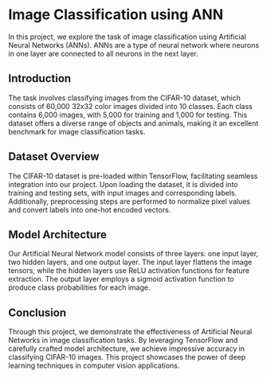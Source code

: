 # Image Classification using ANN
In this project, we explore the task of image classification using Artificial Neural Networks (ANNs). ANNs are a type of neural network where neurons in one layer are connected to all neurons in the next layer.

 ## Introduction
The task involves classifying images from the CIFAR-10 dataset, which consists of 60,000 32x32 color images divided into 10 classes. Each class contains 6,000 images, with 5,000 for training and 1,000 for testing. This dataset offers a diverse range of objects and animals, making it an excellent benchmark for image classification tasks.

## Dataset Overview
The CIFAR-10 dataset is pre-loaded within TensorFlow, facilitating seamless integration into our project. Upon loading the dataset, it is divided into training and testing sets, with input images and corresponding labels. Additionally, preprocessing steps are performed to normalize pixel values and convert labels into one-hot encoded vectors.

## Model Architecture
Our Artificial Neural Network model consists of three layers: one input layer, two hidden layers, and one output layer. The input layer flattens the image tensors, while the hidden layers use ReLU activation functions for feature extraction. The output layer employs a sigmoid activation function to produce class probabilities for each image.

## Conclusion
Through this project, we demonstrate the effectiveness of Artificial Neural Networks in image classification tasks. By leveraging TensorFlow and carefully crafted model architecture, we achieve impressive accuracy in classifying CIFAR-10 images. This project showcases the power of deep learning techniques in computer vision applications.






